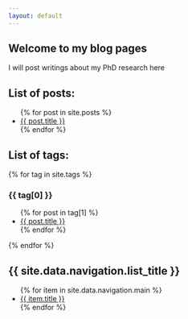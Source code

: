 ```yaml
---
layout: default
---
```


## Welcome to my blog pages

I will post writings about my PhD research here


## List of posts:

<ul>
  {% for post in site.posts %}
    <li>
      <a href="https://mbatelaan.github.io/mbatelaan{{ post.url }}">{{ post.title }}</a>
    </li>
  {% endfor %}
</ul>


## List of tags:

{% for tag in site.tags %}
  <h3>{{ tag[0] }}</h3>
  <ul>
    {% for post in tag[1] %}
      <li><a href="{{ post.url }}">{{ post.title }}</a></li>
    {% endfor %}
  </ul>
{% endfor %}


<h2>{{ site.data.navigation.list_title }}</h2>
<ul>
   {% for item in site.data.navigation.main %}
      <li>
	<a href="{{ item.url }}">{{ item.title }}</a>
      </li>
   {% endfor %}
</ul>


